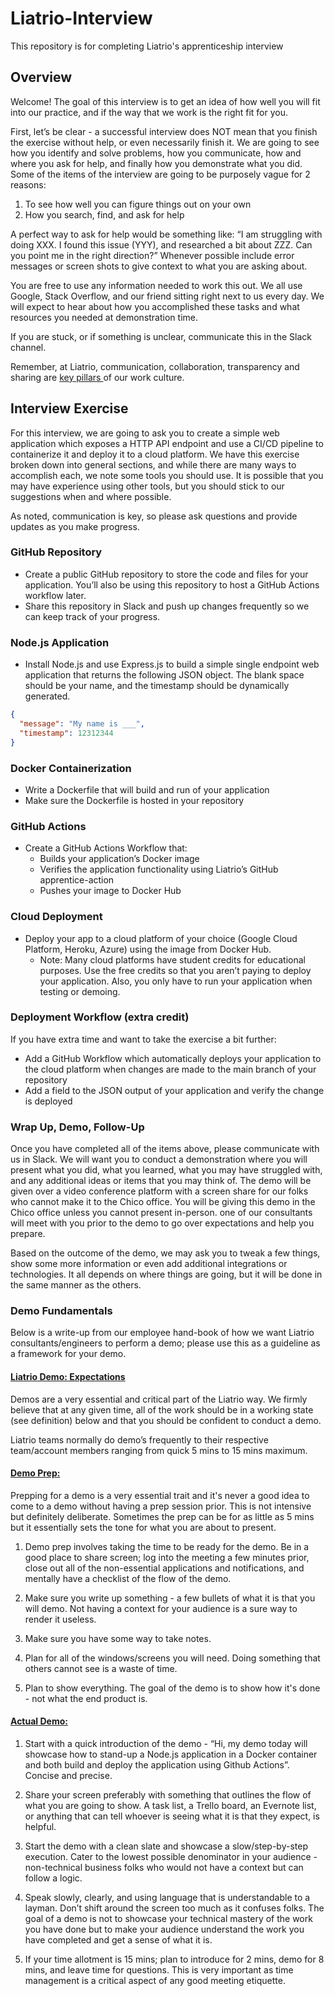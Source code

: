 # Liatrio-Interview

This repository is for completing Liatrio's apprenticeship interview

## Overview

Welcome! The goal of this interview is to get an idea of how well you will fit into our practice, and
if the way that we work is the right fit for you.

First, let’s be clear - a successful interview does NOT mean that you finish the exercise without
help, or even necessarily finish it. We are going to see how you identify and solve problems,
how you communicate, how and where you ask for help, and finally how you demonstrate what
you did.
Some of the items of the interview are going to be purposely vague for 2 reasons:

1. To see how well you can figure things out on your own
2. How you search, find, and ask for help

A perfect way to ask for help would be something like: “I am struggling with doing XXX. I found
this issue (YYY), and researched a bit about ZZZ. Can you point me in the right direction?”
Whenever possible include error messages or screen shots to give context to what you are
asking about.

You are free to use any information needed to work this out. We all use Google, Stack Overflow,
and our friend sitting right next to us every day. We will expect to hear about how you
accomplished these tasks and what resources you needed at demonstration time.

If you are stuck, or if something is unclear, communicate this in the Slack channel.

Remember, at Liatrio, communication, collaboration, transparency and sharing are [ key pillars ](https://www.liatrio.com/about) of our work culture.

## Interview Exercise

For this interview, we are going to ask you to create a simple web application which exposes a
HTTP API endpoint and use a CI/CD pipeline to containerize it and deploy it to a cloud platform.
We have this exercise broken down into general sections, and while there are many ways to
accomplish each, we note some tools you should use. It is possible that you may have
experience using other tools, but you should stick to our suggestions when and where possible.

As noted, communication is key, so please ask questions and provide updates as you make
progress.

### GitHub Repository

- Create a public GitHub repository to store the code and files for your application. You’ll
  also be using this repository to host a GitHub Actions workflow later.
- Share this repository in Slack and push up changes frequently so we can keep track of
  your progress.

### Node.js Application

- Install Node.js and use Express.js to build a simple single endpoint web application that
  returns the following JSON object. The blank space should be your name, and the
  timestamp should be dynamically generated.

```json
{
  "message": "My name is ___",
  "timestamp": 12312344
}
```

### Docker Containerization

- Write a Dockerfile that will build and run of your application
- Make sure the Dockerfile is hosted in your repository

### GitHub Actions

- Create a GitHub Actions Workflow that:
  - Builds your application’s Docker image
  - Verifies the application functionality using Liatrio’s GitHub apprentice-action
  - Pushes your image to Docker Hub

### Cloud Deployment

- Deploy your app to a cloud platform of your choice (Google Cloud Platform, Heroku,
  Azure) using the image from Docker Hub.
  - Note: Many cloud platforms have student credits for educational purposes. Use the free credits so that you aren’t paying to deploy your application. Also, you only have to run your application when testing or demoing.

### Deployment Workflow (extra credit)

If you have extra time and want to take the exercise a bit further:

- Add a GitHub Workflow which automatically deploys your application to the cloud
  platform when changes are made to the main branch of your repository
- Add a field to the JSON output of your application and verify the change is deployed

### Wrap Up, Demo, Follow-Up

Once you have completed all of the items above, please communicate with us in Slack. We will
want you to conduct a demonstration where you will present what you did, what you learned,
what you may have struggled with, and any additional ideas or items that you may think of. The
demo will be given over a video conference platform with a screen share for our folks who
cannot make it to the Chico office. You will be giving this demo in the Chico office unless you
cannot present in-person. one of our consultants will meet with you prior to the demo to go over
expectations and help you prepare.

Based on the outcome of the demo, we may ask you to tweak a few things, show some more
information or even add additional integrations or technologies. It all depends on where things
are going, but it will be done in the same manner as the others.

### Demo Fundamentals

Below is a write-up from our employee hand-book of how we want Liatrio consultants/engineers
to perform a demo; please use this as a guideline as a framework for your demo.

#### <u>Liatrio Demo: Expectations</u>

Demos are a very essential and critical part of the Liatrio way. We firmly believe that at any
given time, all of the work should be in a working state (see definition) below and that you
should be confident to conduct a demo.

Liatrio teams normally do demo’s frequently to their respective team/account members ranging
from quick 5 mins to 15 mins maximum.

#### <u> Demo Prep:</u>

Prepping for a demo is a very essential trait and it's never a good idea to come to a demo
without having a prep session prior. This is not intensive but definitely deliberate. Sometimes the
prep can be for as little as 5 mins but it essentially sets the tone for what you are about to
present.

1.  Demo prep involves taking the time to be ready for the demo. Be in a good place to share screen; log into the meeting a few minutes prior, close out all of the non-essential applications and notifications, and mentally have a checklist of the flow of the demo.

2.  Make sure you write up something - a few bullets of what it is that you will demo. Not
    having a context for your audience is a sure way to render it useless.
3.  Make sure you have some way to take notes.

4.  Plan for all of the windows/screens you will need. Doing something that others cannot see is a waste of time.

5.  Plan to show everything. The goal of the demo is to show how it's done - not what the end product is.

#### <u>Actual Demo:</u>

1.  Start with a quick introduction of the demo - “Hi, my demo today will showcase how to stand-up a Node.js application in a Docker container and both build and deploy the application using Github Actions”. Concise and precise.

2.  Share your screen preferably with something that outlines the flow of what you are going to show. A task list, a Trello board, an Evernote list, or anything that can tell whoever is seeing what it is that they expect, is helpful.

3.  Start the demo with a clean slate and showcase a slow/step-by-step execution. Cater to the lowest possible denominator in your audience - non-technical business folks who would not have a context but can follow a logic.

4.  Speak slowly, clearly, and using language that is understandable to a layman. Don’t shift around the screen too much as it confuses folks. The goal of a demo is not to showcase your technical mastery of the work you have done but to make your audience understand the work you have completed and get a sense of what it is.

5.  If your time allotment is 15 mins; plan to introduce for 2 mins, demo for 8 mins, and leave time for questions. This is very important as time management is a critical aspect of any good meeting etiquette.
